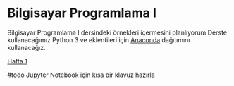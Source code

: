 # Bilgisayar Programlama I
Bilgisayar Programlama I dersindeki örnekleri içermesini planlıyorum
Derste kullanacağımız Python 3 ve eklentileri için [Anaconda](https://anaconda.com) dağıtımını kullanacağız.
 
[Hafta 1](/Hafta1.ipynb)

#todo  Jupyter Notebook için kısa bir klavuz hazırla
